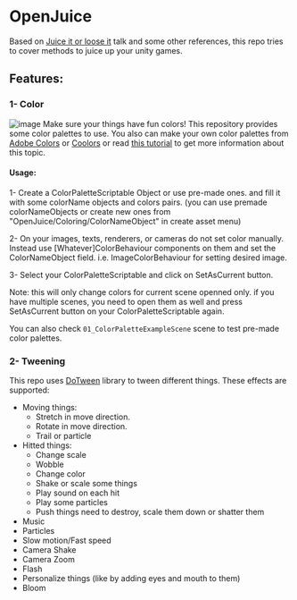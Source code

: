 # OpenJuice

Based on [Juice it or loose it](https://www.youtube.com/watch?v=Fy0aCDmgnxg) talk and some other references, this repo tries to cover methods to juice up your unity games.

## Features:

### 1- Color

![image](https://user-images.githubusercontent.com/6388730/96587305-08db3700-12ef-11eb-96ef-3fcbd571c6bc.png)
Make sure your things have fun colors!
This repository provides some color palettes to use.
You also can make your own color palettes from [Adobe Colors](https://color.adobe.com/create/color-wheel) or [Coolors](https://coolors.co/palettes/popular) or read [this tutorial](https://gamedevelopment.tutsplus.com/articles/picking-a-color-palette-for-your-games-artwork--gamedev-1174) to get more information about this topic.

#### Usage:

1- Create a ColorPaletteScriptable Object or use pre-made ones. and fill it with some colorName objects and colors pairs. (you can use premade colorNameObjects or create new ones from "OpenJuice/Coloring/ColorNameObject" in create asset menu)

2- On your images, texts, renderers, or cameras do not set color manually. Instead use [Whatever]ColorBehaviour components on them and set the ColorNameObject field. i.e. ImageColorBehaviour for setting desired image.

3- Select your ColorPaletteScriptable and click on SetAsCurrent button.

Note: this will only change colors for current scene openned only. if you have multiple scenes, you need to open them as well and press SetAsCurrent button on your ColorPaletteScriptable again.

You can also check `01_ColorPaletteExampleScene` scene to test pre-made color palettes.

### 2- Tweening

This repo uses [DoTween](http://dotween.demigiant.com/inde) library to tween different things.
These effects are supported:

- Moving things:
  - Stretch in move direction.
  - Rotate in move direction.
  - Trail or particle
- Hitted things:
  - Change scale
  - Wobble
  - Change color
  - Shake or scale some things
  - Play sound on each hit
  - Play some particles
  - Push things need to destroy, scale them down or shatter them
- Music
- Particles
- Slow motion/Fast speed
- Camera Shake
- Camera Zoom
- Flash
- Personalize things (like by adding eyes and mouth to them)
- Bloom
